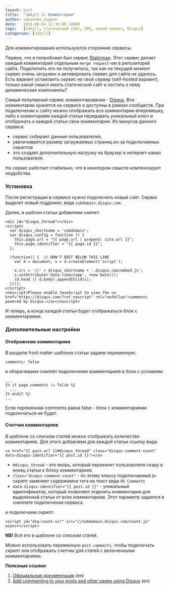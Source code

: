 ```yaml
---
layout: post
title:  "Jekyll 3: Комментарии"
author: vdovenko_eugene
date:   2019-06-04 12:38:00 +0000
tags:   [Jekyll, статический сайт, CMS, новый проект, Disqus]
categories: [Jekyll]
---
```


Для комментирования используются сторонние сервисы. 

Первое, что я попробовал был сервис [Staticman](https://staticman.net/). Этот сервис 
делает каждый комментарий отдельным `merge request`-ом в репозиторий сайта. Подключить его 
не получилось, так как на текущий момент сервис очень загружен и автивировать сервис для 
сайта не удалось. Есть вариант установить сервис на свой сервер (self-hosted вариант), 
только какой смысл иметь статический сайт и хостить к нему динамические компоненты?

Самый популярный сервис комментирования - [Disqus](https://disqus.com/). Все комментарии 
хранятся на сервисе и доступны в рамках сообществ. При подключении к сайту можно отображать 
все комментарии вперемешку, либо к коментариям каждой статьи передавать уникальный ключ и 
отображать к каждой статье свои комментарии. Из минусов данного сервиса: 
- сервис собирает данные пользователей,
- увеличивается размер загружаемых страниц из-за подключаемых скриптов 
- это создает дополнительную нагрузку на браузер и интернет-канал пользователя. 

Но сервис работает стабильно, что в некотором смысле компенсирует неудобства.

### Установка

После регистрации в сервисе нужно подключить новый сайт. Сервис выделит новый поддомен, вида
`subdomain.disqus.com`.

Далее, в шаблон статьи добавляем снипет:
```
<div id="disqus_thread"></div>
<script>
  var disqus_shortname = 'subdomain';
  var disqus_config = function () {
    this.page.url = "{{ page.url | prepend: site.url }}";
    this.page.identifier = "{{ page.id }}";
  };

  (function() {  // DON'T EDIT BELOW THIS LINE
    var d = document, s = d.createElement('script');

    s.src = '//' + disqus_shortname + '.disqus.com/embed.js';
    s.setAttribute('data-timestamp', +new Date());
    (d.head || d.body).appendChild(s);
  })();
</script>
<noscript>Please enable JavaScript to view the <a href="https://disqus.com/?ref_noscript" rel="nofollow">comments powered by Disqus.</a></noscript>
```

И теперь, в конце каждой статьи будет отображаться блок с комментариями.

### Дополнительные настройки

#### Отображение комментариев

В разделе front matter шаблона статьи задаем переменную:
```
comments: false
```
и оборачиваем сниппет подключения комментариев в блок с условием:
```
...
{% if page.comments != false %}
  ...
{% endif %}
...
``` 

Если переменная comments равна false - блок с комментариями подключаться не будет.

#### Счетчик комментариев

В шаблоне со списком статей можно отображать количество комментариев. Для этого добавляем 
для каждой статьи ссылку вида:
```
<a href="{{ post.url }}#disqus_thread" class="disqus-comment-count" data-disqus-identifier="{{ post.id }}"></a>
```

- `#disqus_thread` - это якорь, который перекинет пользователя скару в конец статьи к блоку комментариев.
- `class="disqus-comment-count"` - по этому классу подключаемый js-скрипт заменяет содержимое тега на текст 
  вида `99 Comments`
- `data-disqus-identifier="{{ post.id }}"` - уникальный идентификатор, который позволяет отделить комментарии 
  для выделенной статьи от всех комментариев. Этот параметр задается в сниппете подключения сервиса.

и подключаем скрипт:
```
<script id="dsq-count-scr" src="//subdomain.disqus.com/count.js" async></script>
```

__NB!__ Всё это в шаблоне со списком статей.

Можно использовать переменную `post.comments`, чтобы  подключать скрипт или отображать счетчик для
статей с включенными комментариями.


__Полезные ссылки__:
1. [Официальная документация](https://jekyllrb.com/docs/) (en)
1. [Add commenting to your posts and other pages using Disqus](https://learn.cloudcannon.com/jekyll/using-diqus-for-comments/) (en)
